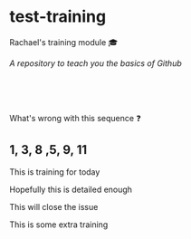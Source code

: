 # test-training
Rachael's training module :mortar_board:

*A repository to teach you the basics of Github*

<br>
<br>
<br>

What's wrong with this sequence :question:

## 1, 3, 8 ,5, 9, 11


This is training for today 

Hopefully this is detailed enough 

This will close the issue 


This is some extra training

